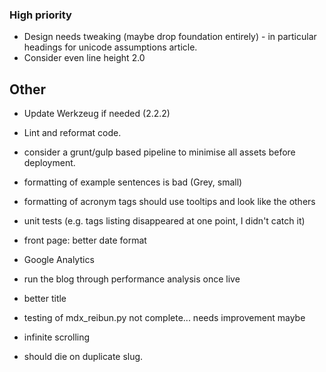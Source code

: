 ### High priority

- Design needs tweaking (maybe drop foundation entirely) - in particular headings for unicode assumptions article.
- Consider even line height 2.0

## Other

- Update Werkzeug if needed (2.2.2)

- Lint and reformat code.

- consider a grunt/gulp based pipeline to minimise all assets
  before deployment.

- formatting of example sentences is bad (Grey, small)
- formatting of acronym tags should use tooltips and look like the others

- unit tests (e.g. tags listing disappeared at one point,
  I didn't catch it)

- front page: better date format

- Google Analytics

- run the blog through performance analysis once live
- better title
- testing of mdx_reibun.py not complete... needs improvement maybe

- infinite scrolling
- should die on duplicate slug.
